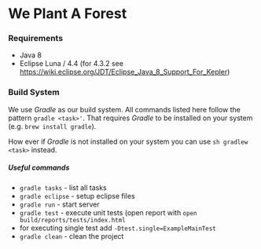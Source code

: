 # We Plant A Forest

### Requirements

* Java 8
* Eclipse Luna / 4.4 (for 4.3.2 see https://wiki.eclipse.org/JDT/Eclipse_Java_8_Support_For_Kepler)

### Build System
We use *Gradle* as our build system. All commands listed here follow the pattern ```gradle <task>'```. That requires *Gradle* to be installed on your system (e.g. ```brew install gradle```). 

How ever if *Gradle* is not installed on your system you can use ```sh gradlew <task>``` instead.

##### Useful commands
* ```gradle tasks``` - list all tasks
* ```gradle eclipse``` - setup eclipse files
* ```gradle run``` - start server
* ```gradle test``` - execute unit tests (open report with ```open build/reports/tests/index.html```
 * for executing single test add ```-Dtest.single=ExampleMainTest```
* ```gradle clean``` - clean the project